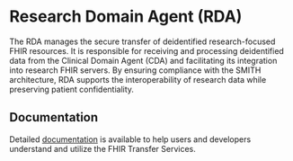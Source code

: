 # Research Domain Agent (RDA)

The RDA manages the secure transfer of deidentified research-focused FHIR resources. It is
responsible for receiving and processing deidentified data from the Clinical Domain Agent (CDA) and
facilitating its integration into research FHIR servers. By ensuring compliance with the SMITH
architecture, RDA supports the interoperability of research data while preserving patient
confidentiality.

## Documentation

Detailed [documentation](https://medizininformatik-initiative.github.io/fts-next/) is available to 
help users and developers understand and utilize the FHIR Transfer Services.
